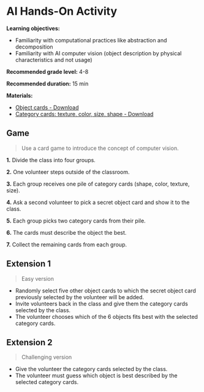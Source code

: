 # AI Hands-On Activity

**Learning objectives:** 
* Familiarity with computational practices like abstraction and decomposition
* Familiarity with AI computer vision (object description by physical characteristics and not usage)

**Recommended grade level:** 4-8

**Recommended duration:** 15 min

**Materials:**
* [Object cards - Download]()
* [Category cards: texture, color, size, shape  - Download](./assets/images/am-pdf/KCJ_AI_Cards_SingleSide.pdf)

## Game
> Use a card game to introduce the concept of computer vision.

**1.**  Divide the class into four groups. 

**2.**  One volunteer steps outside of the classroom. 

**3.**  Each group receives one pile of category cards (shape, color, texture, size).

**4.**  Ask a second volunteer to pick a secret object card and show it to the class.

**5.**  Each group picks two category cards from their pile.

**6.**  The cards must describe the object the best. 

**7.**  Collect the remaining cards from each group. 

## Extension 1
> Easy version
* Randomly select five other object cards to which the secret object card previously selected by the volunteer will be added.
* Invite volunteers back in the class and give them the category cards selected by the class.
* The volunteer chooses which of the 6 objects fits best with the selected category cards. 


## Extension 2
> Challenging version
* Give the volunteer the category cards selected by the class. 
* The volunteer must guess which object is best described by the selected category cards.
